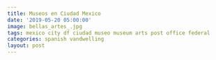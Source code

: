 ```yaml
---
title: Museos en Ciudad Mexico
date: '2019-05-20 05:00:00'
image: bellas_artes_.jpg
tags: mexico city df ciudad museo museum arts post office federal
categories: spanish vandwelling
layout: post
---
```


